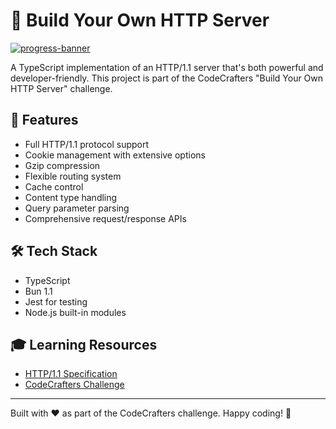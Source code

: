 # 🚀 Build Your Own HTTP Server

[![progress-banner](https://backend.codecrafters.io/progress/http-server/a25a68c7-ee91-49e9-9887-47b101148774)](https://app.codecrafters.io/users/codecrafters-bot?r=2qF)

A TypeScript implementation of an HTTP/1.1 server that's both powerful and developer-friendly. This project is part of the CodeCrafters "Build Your Own HTTP Server" challenge.

## 🌟 Features

- Full HTTP/1.1 protocol support
- Cookie management with extensive options
- Gzip compression
- Flexible routing system
- Cache control
- Content type handling
- Query parameter parsing
- Comprehensive request/response APIs

## 🛠️ Tech Stack

- TypeScript
- Bun 1.1
- Jest for testing
- Node.js built-in modules


## 🎓 Learning Resources

- [HTTP/1.1 Specification](https://www.w3.org/Protocols/rfc2616/rfc2616-sec5.html)
- [CodeCrafters Challenge](https://app.codecrafters.io/courses/http-server/overview)

---

Built with ❤️ as part of the CodeCrafters challenge. Happy coding! 🚀
